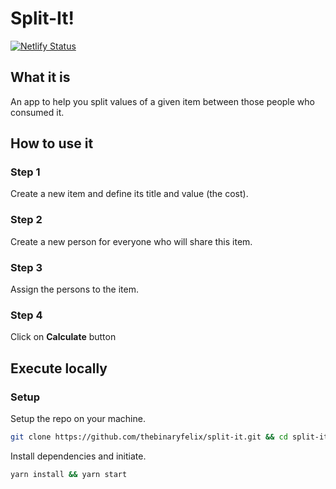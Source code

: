 # Split-It!

[![Netlify Status](https://api.netlify.com/api/v1/badges/e2824978-1a07-4c06-b239-31ec5b2cd69d/deploy-status)](https://app.netlify.com/sites/split-it/deploys)

## What it is

An app to help you split values of a given item between those people who consumed it.

## How to use it

### Step 1

Create a new item and define its title and value (the cost).

### Step 2

Create a new person for everyone who will share this item.

### Step 3

Assign the persons to the item.

### Step 4

Click on **Calculate** button

## Execute locally

### Setup

Setup the repo on your machine.

```bash
git clone https://github.com/thebinaryfelix/split-it.git && cd split-it
```

Install dependencies and initiate.

```bash
yarn install && yarn start
```
